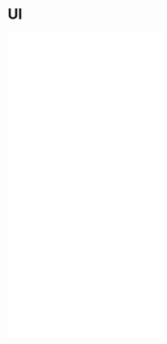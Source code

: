 # UI

<iframe  src="//player.bilibili.com/player.html?aid=334814828&bvid=BV18A411w7Nc&cid=387912186&page=1" scrolling="no" border="0" frameborder="no" framespacing="0"  height="600"  style=”width: 100%;height: 500px; max-width: 100%;align:center;padding:20px 0;” > </iframe>

